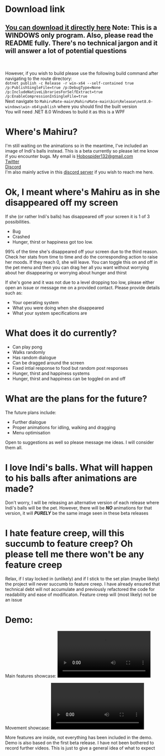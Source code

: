 # Download link
## [You can download it directly here](https://github.com/Hobospider132/MahiruMate/releases/download/beta-2/MahiruMate-beta-2.2.exe) Note: This is a WINDOWS only program. Also, please read the README fully. There's no technical jargon and it will answer a lot of potential questions
<br><br>
However, if you wish to build please use the following build command after navigating to the route directory:
<br>```dotnet publish -c Release -r win-x64 --self-contained true /p:PublishSingleFile=true /p:DebugType=None /p:IncludeNativeLibrariesForSelfExtract=true /p:EnableCompressionInSingleFile=true```
<br>Next navigate to ```MahiruMate-main\MahiruMate-main\bin\Release\net8.0-windows\win-x64\publish``` where you should find the built version
<br>You will need .NET 8.0 Windows to build it as this is a WPF

# Where's Mahiru?
I'm still waiting on the animations so in the meantime, I've included an image of Indi's balls instead.
This is a beta currently so please let me know if you encounter bugs. My email is Hobospider132@gmail.com
</br><a href="https://x.com/Hobospider132">Twitter</a>
</br><a href="https://www.discord.com/users/649892152398315540">Discord</a>
</br>I'm also mainly active in this <a href="https://discord.gg/otonari">discord server</a> if you wish to reach me here.

# Ok, I meant where's Mahiru as in she disappeared off my screen
If she (or rather Indi's balls) has disappeared off your screen it is 1 of 3 possibilities. 
- Bug
- Crashed
- Hunger, thirst or happiness got too low.

99% of the time she's disappeared off your screen due to the third reason. Check her stats from time to time and do the corresponding action to raise her moods. If they reach 0, she will leave. You can toggle this on and off in the pet menu and then you can drag her all you want without worrying about her disappearing or worrying about hunger and thirst

If she's gone and it was not due to a level dropping too low, please either open an issue or message me on a provided contact. Please provide details such as:

- Your operating system
- What you were doing when she disappeared
- What your system specifications are

# What does it do currently?
- Can play pong
- Walks randomly
- Has random dialogue
- Can be dragged around the screen
- Fixed intial response to food but random post responses
- Hunger, thirst and happiness systems
- Hunger, thirst and happiness can be toggled on and off

# What are the plans for the future?
The future plans include:
- Further dialogue
- Proper animations for idling, walking and dragging
- Menu optimisation

Open to suggestions as well so please message me ideas. I will consider them all.

# I love Indi's balls. What will happen to his balls after animations are made?
Don't worry, I will be releasing an alternative version of each release where Indi's balls will be the pet.
However, there will be ***NO*** animations for that version, it will ***PURELY*** be the same image seen
in these beta releases

# I hate feature creep, will this succumb to feature creep? Oh please tell me there won't be any feature creep

Relax, if I stay locked in (unlikely) and if I stick to the set plan (maybe likely) the project will never succumb to feature creep. I have already ensured that technical debt will not accumulate and previously refactored the code for readability and ease of modificaton. Feature creep will (most likely) not be an issue


# Demo:

Main features showcase: <video src="https://github.com/user-attachments/assets/a8f586fb-70a9-4562-9656-c658dd4d5ed3"></video>

Movement showcase: <video src="https://github.com/user-attachments/assets/7abdf991-2c8d-437d-9a51-1a54bfcf6564"></video>

More features are inside, not everything has been included in the demo. Demo is also based on the first beta release.
I have not been bothered to record further videos. This is just to give a general idea of what to expect
